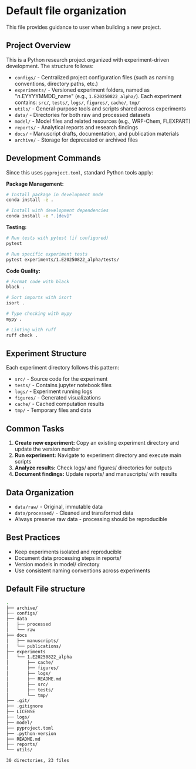 # Default file organization

This file provides guidance to user when building a new project.

## Project Overview

This is a Python research project organized with experiment-driven development. The structure follows:
- `configs/` - Centralized project configuration files (such as naming conventions, directory paths, etc.)
- `experiments/` - Versioned experiment folders, named as "$n$.EYYYYMMDD_name" (e.g., `1.E20250822_alpha/`). Each experiment contains: `src/`, `tests/`, `logs/`, `figures/`, `cache/`, `tmp/`
- `utils/` - General-purpose tools and scripts shared across experiments
- `data/` - Directories for both raw and processed datasets
- `model/` - Model files and related resources (e.g., WRF-Chem, FLEXPART)
- `reports/` - Analytical reports and research findings
- `docs/` - Manuscript drafts, documentation, and publication materials
- `archive/` - Storage for deprecated or archived files

## Development Commands

Since this uses `pyproject.toml`, standard Python tools apply:

**Package Management:**
```bash
# Install package in development mode
conda install -e .

# Install with development dependencies
conda install -e ".[dev]"
```

**Testing:**
```bash
# Run tests with pytest (if configured)
pytest

# Run specific experiment tests
pytest experiments/1.E20250822_alpha/tests/
```

**Code Quality:**
```bash
# Format code with black
black .

# Sort imports with isort
isort .

# Type checking with mypy
mypy .

# Linting with ruff
ruff check .
```

## Experiment Structure

Each experiment directory follows this pattern:
- `src/` - Source code for the experiment
- `tests/` - Contains jupyter notebook files
- `logs/` - Experiment running logs
- `figures/` - Generated visualizations
- `cache/` - Cached computation results
- `tmp/` - Temporary files and data

## Common Tasks

1. **Create new experiment:** Copy an existing experiment directory and update the version number
2. **Run experiment:** Navigate to experiment directory and execute main scripts
3. **Analyze results:** Check logs/ and figures/ directories for outputs
4. **Document findings:** Update reports/ and manuscripts/ with results

## Data Organization

- `data/raw/` - Original, immutable data
- `data/processed/` - Cleaned and transformed data
- Always preserve raw data - processing should be reproducible

## Best Practices

- Keep experiments isolated and reproducible
- Document data processing steps in reports/
- Version models in model/ directory
- Use consistent naming conventions across experiments

## Default File structure
```bash
.
├── archive/
├── configs/
├── data
│   ├── processed
│   └── raw
├── docs
│   ├── manuscripts/
│   └── publications/
├── experiments
│   └── 1.E20250822_alpha
│       ├── cache/
│       ├── figures/
│       ├── logs/
│       ├── README.md
│       ├── src/
│       ├── tests/
│       └── tmp/
├── .git/
├── .gitignore
├── LICENSE
├── logs/
├── model/
├── pyproject.toml
├── .python-version
├── README.md
├── reports/
└── utils/

30 directories, 23 files
```